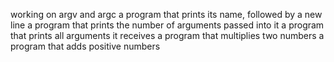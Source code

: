 working on argv and argc
a program that prints its name, followed by a new line
a program that prints the number of arguments passed into it
a program that prints all arguments it receives
a program that multiplies two numbers
a program that adds positive numbers
